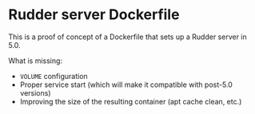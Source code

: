 # Rudder server Dockerfile

This is a proof of concept of a Dockerfile that sets up a Rudder server in 5.0.

What is missing:

* `VOLUME` configuration
* Proper service start (which will make it compatible with post-5.0 versions)
* Improving the size of the resulting container (apt cache clean, etc.)

